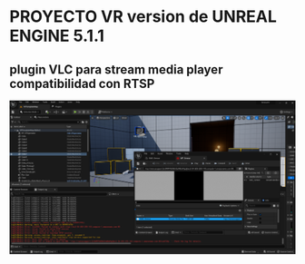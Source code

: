 # PROYECTO VR version de UNREAL ENGINE 5.1.1

## plugin VLC para stream media player compatibilidad con RTSP


![articulado_02](articulado_02.png)